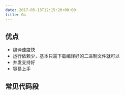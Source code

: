 ```yaml
---
date: 2017-05-13T12:15:20+08:00
title: Go
---
```


## 优点

- 编译速度快
- 运行依赖少，基本只需下载编译好的二进制文件就可以
- 并发支持好
- 容易上手

## 常见代码段

```
```
